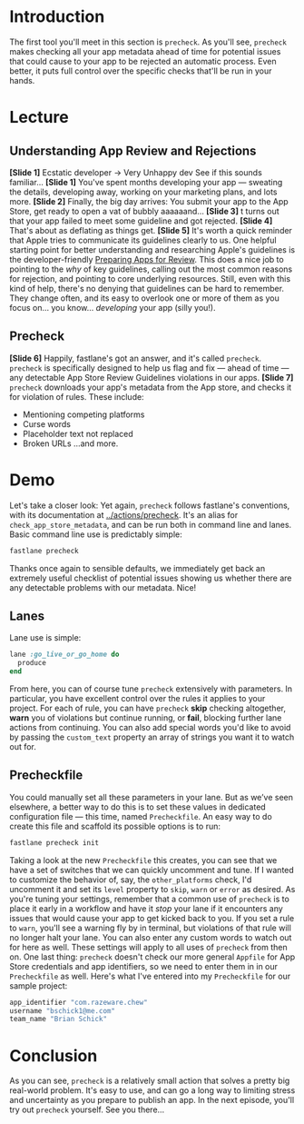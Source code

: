 # Introduction
The first tool you'll meet in this section is `precheck`. As you'll see, `precheck` makes checking all your app metadata ahead of time for potential issues that could cause to your app to be rejected an automatic process. Even better, it puts full control over the specific checks that'll be run in your hands.
# Lecture
## Understanding App Review and Rejections
**[Slide 1]** Ecstatic developer -\> Very Unhappy dev
See if this sounds familiar… 
**[Slide 1]** You've spent months developing your app — sweating the details, developing away, working on your marketing plans, and lots more. 
**[Slide 2]** Finally, the big day arrives: You submit your app to the App Store, get ready to open a vat of bubbly aaaaaand… 
**[Slide 3]** t turns out that your app failed to meet some guideline and got rejected. 
**[Slide 4]** That's about as deflating as things get.
**[Slide 5]**
It's worth a quick reminder that Apple tries to communicate its guidelines clearly to us. One helpful starting point for better understanding and researching Apple's guidelines is the developer-friendly [Preparing Apps for Review][1]. This does a nice job to pointing to the *why* of key guidelines, calling out the most common reasons for rejection, and pointing to core underlying resources.
Still, even with this kind of help, there's no denying that guidelines can be hard to remember. They change often, and its easy to overlook one or more of them as you focus on… you know… *developing* your app (silly you!).
## Precheck
**[Slide 6]** 
Happily, fastlane's got an answer, and it's called `precheck`. `precheck` is specifically designed to help us flag and fix —  ahead of time — any detectable App Store Review Guidelines violations in our apps. 
**[Slide 7]**
`precheck` downloads your app's metadata from the App store, and checks it for violation of rules. These include:
- Mentioning competing platforms
- Curse words
- Placeholder text not replaced
- Broken URLs
…and more. 
# Demo
Let's take a closer look: 
Yet again, `precheck` follows fastlane's conventions, with its documentation at [../actions/precheck][2]. It's an alias for `check_app_store_metadata`, and can be run both in command line and lanes.
Basic command line use is predictably simple:
```bash
fastlane precheck
```
<!-- show results in Terminal -->
Thanks once again to sensible defaults, we immediately get back an extremely useful checklist of potential issues showing us whether there are any detectable problems with our metadata. Nice!
## Lanes
Lane use is simple:
```ruby
lane :go_live_or_go_home do
  produce
end
```
From here, you can of course tune `precheck` extensively with parameters. In particular, you have excellent control over the rules it applies to your project. 
For each of rule, you can have `precheck` **skip** checking altogether, **warn** you of violations but continue running, or **fail**, blocking further lane actions from continuing. You can also add special words you'd like to avoid by passing the `custom_text` property an array of strings you want it to watch out for.
## Precheckfile
You could manually set all these parameters in your lane. But as we’ve seen elsewhere, a better way to do this is to set these values in dedicated configuration file — this time, named `Precheckfile`.
An easy way to do create this file and scaffold its possible options is to run:
```bash
fastlane precheck init
```
<!-- The scaffolded file looks like this:
# In general, you can use the options available
# fastlane precheck --help

# Remove the # in front of the line to enable the option

# You have three possible values for each rule options
# :skip
# indicates that your metadata will not be checked by this rule

# :warn
# when triggered, this rule will warn you of a potential problem

# :error
# when triggered, this rule will cause an error to be displayed and it will prevent any further fastlane commands from running after precheck finishes

# Examples:
# negative_apple_sentiment(level: :skip)
# curse_words(level: :warn)
# future_functionality(level: :error)
# other_platforms(level: :error)
# placeholder_text(level: :error)
# test_words(level: :error)
# unreachable_urls(level: :error)
# custom_text(data: ["fabric"], level: :warn)  -->
Taking a look at the new `Precheckfile` this creates, you can see that we have a set of switches that we can quickly uncomment and tune. If I wanted to customize the behavior of, say, the `other_platforms` check, I'd uncomment it and set its `level` property to `skip`, `warn` or `error` as desired. 
As you're tuning your settings, remember that a common use of `precheck` is to place it early in a workflow and have it *stop* your lane if it encounters any issues that would cause your app to get kicked back to you. If you set a rule to `warn`, you'll see a warning fly by in terminal, but violations of that rule will no longer halt your lane. 
You can also enter any custom words to watch out for here as well. These settings will apply to all uses of `precheck` from then on.
One last thing: `precheck` doesn't check our more general `Appfile` for App Store credentials and app identifiers, so we need to enter them in in our `Precheckfile` as well. Here's what I've entered into my `Precheckfile` for our sample project:
```ruby
app_identifier "com.razeware.chew"
username "bschick1@me.com"
team_name "Brian Schick"
```
# Conclusion
As you can see, `precheck` is a relatively small action that solves a pretty big real-world problem. It's easy to use, and can go a long way to limiting stress and uncertainty as you prepare to publish an app.
In the next episode, you'll try out `precheck` yourself. See you there…

[1]:	[https://developer.apple.com/app-store/review/]
[2]:	https://docs.fastlane.tools/actions/precheck/#precheck